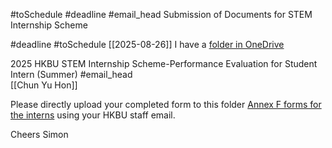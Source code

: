 #toSchedule #deadline 
#email_head Submission of Documents for STEM Internship Scheme 

#deadline #toSchedule [[2025-08-26]] 
I have a [folder in OneDrive](https://hkbuhk-my.sharepoint.com/my?id=%2Fpersonal%2Fsimonwang%5Fhkbu%5Fedu%5Fhk%2FDocuments%2FSummer%202025%2FSTEM%20internship%20Summer%202025) 


2025 HKBU STEM Internship Scheme-Performance Evaluation for Student Intern (Summer) #email_head  
[[Chun Yu Hon]]


Please directly upload your completed form to this folder [Annex F forms for the interns](https://hkbuhk-my.sharepoint.com/:f:/g/personal/simonwang_hkbu_edu_hk/ErssAcqlffVOvKKT1XnSK6QBmL-drccfhXNR11W48qPXuw "Original URL: https://hkbuhk-my.sharepoint.com/:f:/g/personal/simonwang_hkbu_edu_hk/ErssAcqlffVOvKKT1XnSK6QBmL-drccfhXNR11W48qPXuw. Click or tap if you trust this link.") using your HKBU staff email. 

Cheers
Simon